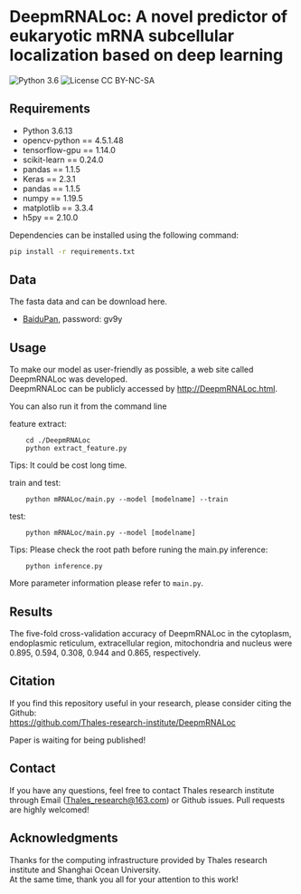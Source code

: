 # DeepmRNALoc: A novel predictor of eukaryotic mRNA subcellular localization based on deep learning
![Python 3.6](https://img.shields.io/badge/python-3.6-green.svg?style=plastic)
![License CC BY-NC-SA](https://img.shields.io/badge/license-CC_BY--NC--SA--green.svg?style=plastic)


## Requirements

- Python 3.6.13
- opencv-python == 4.5.1.48
- tensorflow-gpu == 1.14.0
- scikit-learn == 0.24.0
- pandas ==  1.1.5
- Keras == 2.3.1
- pandas == 1.1.5
- numpy == 1.19.5
- matplotlib == 3.3.4
- h5py == 2.10.0

Dependencies can be installed using the following command:
```bash
pip install -r requirements.txt
```

## Data
The fasta data and  can be download here.
- [BaiduPan](https://pan.baidu.com/s/1_sJ97N2te9CJxlbYz8DzfA), password: gv9y 

## Usage
To make our model as user-friendly as possible, a web site called DeepmRNALoc was developed.<br/>
DeepmRNALoc can be publicly accessed by http://DeepmRNALoc.html. 

You can also run it from the command line

feature extract:
```
    cd ./DeepmRNALoc
    python extract_feature.py
```
Tips: It could be cost long time.

train and test:
```
    python mRNALoc/main.py --model [modelname] --train
```
test:
```
    python mRNALoc/main.py --model [modelname]
```
Tips: Please check the root path before runing the main.py
inference:
```
    python inference.py
```

More parameter information please refer to `main.py`.

## <span id="resultslink">Results</span>
The five-fold cross-validation accuracy of DeepmRNALoc in the cytoplasm, endoplasmic reticulum, extracellular region, mitochondria and nucleus were 0.895, 0.594, 0.308, 0.944 and 0.865, respectively.

## <span id="citelink">Citation</span>
If you find this repository useful in your research, please consider citing the Github:<br/>
https://github.com/Thales-research-institute/DeepmRNALoc<br/>

Paper is waiting for being published!

## Contact
If you have any questions, feel free to contact Thales research institute through Email (Thales_research@163.com) or Github issues. Pull requests are highly welcomed!

## Acknowledgments
Thanks for the computing infrastructure provided by Thales research institute and Shanghai Ocean University.<br/>
At the same time, thank you all for your attention to this work!

